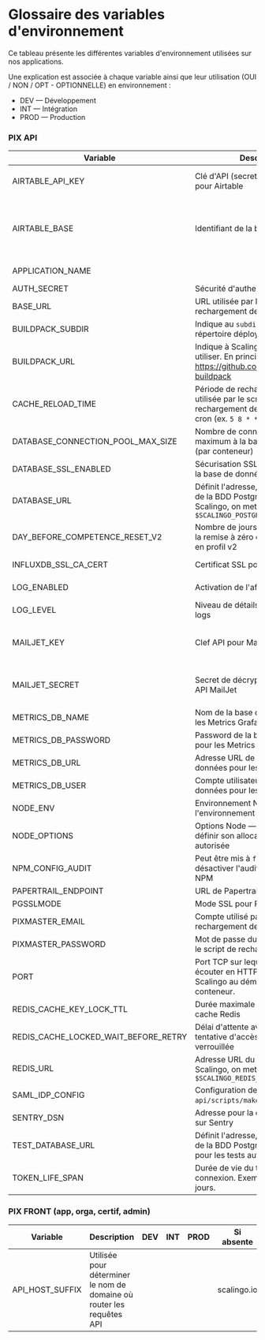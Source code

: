 # Glossaire des variables d'environnement
Ce tableau présente les différentes variables d'environnement utilisées sur nos applications.

Une explication est associée à chaque variable ainsi que leur utilisation (OUI / NON / OPT - OPTIONNELLE) en environnement :
* DEV — Développement
* INT — Intégration
* PROD — Production

### PIX API

| Variable                              | Description                                                                                                                                  | DEV      | INT      | PROD        | Si absente                                                      |
| ---                                   | ---                                                                                                                                          | ---      | ---      | ---         | ---                                                             |
| AIRTABLE_API_KEY                      | Clé d'API (secret) de connexion pour Airtable                                                                                                | OUI      | OUI      | OUI         | Pas de récupération du référentiel                              |
| AIRTABLE_BASE                         | Identifiant de la base Airtable ciblée                                                                                                       | OUI      | OUI      | OUI         | Pas de récupération du référentiel et des questions / réponses  |
| APPLICATION_NAME                      |                                                                                                                                              | OUI      | OUI      | OUI         | Variable inutilisée                                             |
| AUTH_SECRET                           | Sécurité d'authentification                                                                                                                  | OUI      | OUI      | OUI         |
| BASE_URL                              | URL utilisée par le script de rechargement de cache                                                                                          | OUI      | OUI      | OUI         |
| BUILDPACK_SUBDIR                      | Indique au `subdir-buildback` quel répertoire déployer                                                                                       | OUI      | OUI      | OUI         |
| BUILDPACK_URL                         | Indique à Scalingo quel `buildpack` utiliser. En principe https://github.com/1024pix/subdir-buildpack                                        | OUI      | OUI      | OUI         |
| CACHE_RELOAD_TIME                     | Période de rechargement du cache, utilisée par le script de rechargement de cache. Au format cron (ex. `5 8 * * *`)                          | OUI      | OUI      | OUI         |
| DATABASE_CONNECTION_POOL_MAX_SIZE     | Nombre de connexion simultanées maximum à la base de données (par conteneur)                                                                 | OUI      | OUI      | OUI         |
| DATABASE_SSL_ENABLED                  | Sécurisation SSL de la connexion à la base de données                                                                                        | OUI      | OUI      | OUI         |
| DATABASE_URL                          | Définit l'adresse, le port et le nom de la BDD PostgreSQL à utiliser. Sur Scalingo, on met contient `$SCALINGO_POSTGRESQL_URL`               | OUI      | OUI      | OUI         | Application KO                                                  |
| DAY_BEFORE_COMPETENCE_RESET_V2        | Nombre de jours nécessaires avant la remise à zéro d'une compétence en profil v2                                                             | OPT      | OUI      | OUI         | On utilise une valeur par défaut                                |
| INFLUXDB_SSL_CA_CERT                  | Certificat SSL pour Influx DB                                                                                                                | OUI      | OUI      | OUI         | Potentiellement inutilisé                                       |
| LOG_ENABLED                           | Activation de l'affichage des logs                                                                                                           | OPT      | OPT      | true        | Absence de logs                                                 |
| LOG_LEVEL                             | Niveau de détails affiché par les logs                                                                                                       | trace    | trace    | info        |
| MAILJET_KEY                           | Clef API pour MailJet                                                                                                                        | NON      | OUI      | OUI         | Pas d'envoi de mails à l'inscription / reset password           |
| MAILJET_SECRET                        | Secret de décryptage pour la clef API MailJet                                                                                                | NON      | OUI      | OUI         | Pas d'envoi de mails à l'inscription / reset password           |
| METRICS_DB_NAME                       | Nom de la base de données pour les Metrics Grafana                                                                                           | OUI      | OUI      | OUI         | Potentiellement inutilisé                                       |
| METRICS_DB_PASSWORD                   | Password de la base de données pour les Metrics Grafana                                                                                      | OUI      | OUI      | OUI         | Potentiellement inutilisé                                       |
| METRICS_DB_URL                        | Adresse URL de la base de données pour les Metrics Grafana                                                                                   | OUI      | OUI      | OUI         | Potentiellement inutilisé                                       |
| METRICS_DB_USER                       | Compte utilisateur de la base de données pour les Metrics Grafana                                                                            | OUI      | OUI      | OUI         | Potentiellement inutilisé                                       |
| NODE_ENV                              | Environnement Node reflétant l'environnement courant de l'API                                                                                | OUI      | OUI      | OUI         |
| NODE_OPTIONS                          | Options Node — utilisé ici pour définir son allocation mémoire autorisée                                                                     |          | staging  | production  |
| NPM_CONFIG_AUDIT                      | Peut être mis à `false` pour désactiver l'audit des packages NPM                                                                             |          | false    | false       |
| PAPERTRAIL_ENDPOINT                   | URL de Papertrail                                                                                                                            | OUI      | OUI      | OUI         |
| PGSSLMODE                             | Mode SSL pour PostgreSQL                                                                                                                     | require  | require  | require     |
| PIXMASTER_EMAIL                       | Compte utilisé par le script de rechargement de cache                                                                                        | OUI      | OUI      | OUI         |                                                                 |
| PIXMASTER_PASSWORD                    | Mot de passe du compte utilisé par le script de rechargement de cache                                                                        | OUI      | OUI      | OUI         |                                                                 |
| PORT                                  | Port TCP sur lequel l'API doit écouter en HTTP. Alimenté par Scalingo au démarrage d'un conteneur.                                           | OPT.     | NON      | NON         | Utilisation d'une valeur par défaut                             |
| REDIS_CACHE_KEY_LOCK_TTL              | Durée maximale de verrouillage du cache Redis                                                                                                | OUI      | OUI      | OUI         |
| REDIS_CACHE_LOCKED_WAIT_BEFORE_RETRY  | Délai d'attente avant nouvelle tentative d'accès à une clé Redis verrouillée                                                                 | OUI      | OUI      | OUI         |
| REDIS_URL                             | Adresse URL du cache Redis. Sur Scalingo, on met `$SCALINGO_REDIS_URL`                                                                       | OUI      | OUI      | OUI         |
| SAML_IDP_CONFIG                       | Configuration de l'IdP SAML (voir `api/scripts/make-saml-env.js`)                                                                            | OUI      | OUI      | OUI         |
| SENTRY_DSN                            | Adresse pour la collecte d'erreurs sur Sentry                                                                                                | OUI      | OUI      | OUI         |
| TEST_DATABASE_URL                     | Définit l'adresse, le port et le nom de la BDD PostgreSQL à utiliser pour les tests automatiques                                             | OUI      | NON      | NON         |
| TOKEN_LIFE_SPAN                       | Durée de vie du token de connexion. Exemple : `7d` pour 7 jours.                                                                             | OUI      | OUI      | OUI         |

### PIX FRONT (app, orga, certif, admin)

| Variable                              | Description                                                                                                                                  | DEV      | INT      | PROD        | Si absente                                                      |
| ---                                   | ---                                                                                                                                          | ---      | ---      | ---         | ---                                                             |
| API_HOST_SUFFIX                       | Utilisée pour déterminer le nom de domaine où router les requêtes API                                                                        |          |          |             | scalingo.io                                                     |
